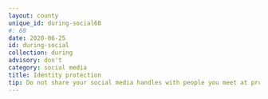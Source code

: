 ```yaml
---
layout: county 
unique_id: during-social68
#: 68
date: 2020-06-25
id: during-social
collection: during
advisory: don't
category: social media
title: Identity protection
tip: Do not share your social media handles with people you meet at protests that you don't know.
---
```

